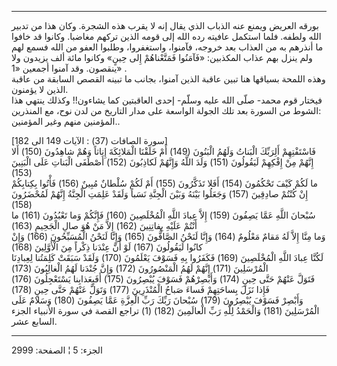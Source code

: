 ------------------------------------------------------------------------

بورقه العريض ويمنع عنه الذباب الذي يقال إنه لا يقرب هذه الشجرة. وكان هذا
من تدبير الله ولطفه. فلما استكمل عافيته رده الله إلى قومه الذين تركهم
مغاضبا. وكانوا قد خافوا ما أنذرهم به من العذاب بعد خروجه، فآمنوا،
واستغفروا، وطلبوا العفو من الله فسمع لهم ولم ينزل بهم عذاب المكذبين:
«فَآمَنُوا فَمَتَّعْناهُمْ إِلى حِينٍ» وكانوا مائة ألف يزيدون ولا ينقصون. وقد آمنوا
أجمعين «1» .  
وهذه اللمحة بسياقها هنا تبين عاقبة الذين آمنوا، بجانب ما تبينه القصص
السابقة من عاقبة الذين لا يؤمنون.  
فيختار قوم محمد- صلّى الله عليه وسلّم- إحدى العاقبتين كما يشاءون!! وكذلك
ينتهي هذا الشوط من السورة بعد تلك الجولة الواسعة على مدار التاريخ من لدن
نوح، مع المنذرين:  
المؤمنين منهم وغير المؤمنين..  
  
\[سورة الصافات (37) : الآيات 149 الى 182\]  
فَاسْتَفْتِهِمْ أَلِرَبِّكَ الْبَناتُ وَلَهُمُ الْبَنُونَ (149) أَمْ خَلَقْنَا الْمَلائِكَةَ إِناثاً وَهُمْ
شاهِدُونَ (150) أَلا إِنَّهُمْ مِنْ إِفْكِهِمْ لَيَقُولُونَ (151) وَلَدَ اللَّهُ وَإِنَّهُمْ لَكاذِبُونَ
(152) أَصْطَفَى الْبَناتِ عَلَى الْبَنِينَ (153)  
ما لَكُمْ كَيْفَ تَحْكُمُونَ (154) أَفَلا تَذَكَّرُونَ (155) أَمْ لَكُمْ سُلْطانٌ مُبِينٌ (156) فَأْتُوا
بِكِتابِكُمْ إِنْ كُنْتُمْ صادِقِينَ (157) وَجَعَلُوا بَيْنَهُ وَبَيْنَ الْجِنَّةِ نَسَباً وَلَقَدْ عَلِمَتِ الْجِنَّةُ
إِنَّهُمْ لَمُحْضَرُونَ (158)  
سُبْحانَ اللَّهِ عَمَّا يَصِفُونَ (159) إِلاَّ عِبادَ اللَّهِ الْمُخْلَصِينَ (160) فَإِنَّكُمْ وَما تَعْبُدُونَ
(161) ما أَنْتُمْ عَلَيْهِ بِفاتِنِينَ (162) إِلاَّ مَنْ هُوَ صالِ الْجَحِيمِ (163)  
وَما مِنَّا إِلاَّ لَهُ مَقامٌ مَعْلُومٌ (164) وَإِنَّا لَنَحْنُ الصَّافُّونَ (165) وَإِنَّا لَنَحْنُ
الْمُسَبِّحُونَ (166) وَإِنْ كانُوا لَيَقُولُونَ (167) لَوْ أَنَّ عِنْدَنا ذِكْراً مِنَ الْأَوَّلِينَ
(168)  
لَكُنَّا عِبادَ اللَّهِ الْمُخْلَصِينَ (169) فَكَفَرُوا بِهِ فَسَوْفَ يَعْلَمُونَ (170) وَلَقَدْ سَبَقَتْ
كَلِمَتُنا لِعِبادِنَا الْمُرْسَلِينَ (171) إِنَّهُمْ لَهُمُ الْمَنْصُورُونَ (172) وَإِنَّ جُنْدَنا لَهُمُ
الْغالِبُونَ (173)  
فَتَوَلَّ عَنْهُمْ حَتَّى حِينٍ (174) وَأَبْصِرْهُمْ فَسَوْفَ يُبْصِرُونَ (175) أَفَبِعَذابِنا يَسْتَعْجِلُونَ
(176) فَإِذا نَزَلَ بِساحَتِهِمْ فَساءَ صَباحُ الْمُنْذَرِينَ (177) وَتَوَلَّ عَنْهُمْ حَتَّى حِينٍ
(178)  
وَأَبْصِرْ فَسَوْفَ يُبْصِرُونَ (179) سُبْحانَ رَبِّكَ رَبِّ الْعِزَّةِ عَمَّا يَصِفُونَ (180) وَسَلامٌ عَلَى
الْمُرْسَلِينَ (181) وَالْحَمْدُ لِلَّهِ رَبِّ الْعالَمِينَ (182) (1) تراجع القصة في سورة
الأنبياء الجزء السابع عشر.

------------------------------------------------------------------------

الجزء: 5 ¦ الصفحة: 2999
